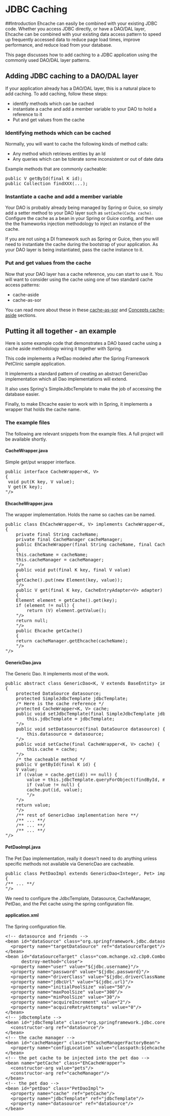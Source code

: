 ---
---
# JDBC Caching <a name="JDBC-Caching"/>


##Introduction
Ehcache can easily be combined with your existing JDBC code.  Whether
you access JDBC directly, or have a DAO/DAL layer, Ehcache can be
combined with your existing data access pattern to speed up frequently
accessed data to reduce page load times, improve performance, and
reduce load from your database.

This page discusses how to add caching to a JDBC application using
the commonly used DAO/DAL layer patterns.

## Adding JDBC caching to a DAO/DAL layer

If your application already has a DAO/DAL layer, this is a natural place
to add caching.  To add caching, follow these steps:

* identify methods which can be cached
* instantiate a cache and add a member variable to your DAO to hold a reference to it
* Put and get values from the cache

### Identifying methods which can be cached

Normally, you will want to cache the following kinds of method calls:

* Any method which retrieves entities by an Id
* Any queries which can be tolerate some inconsistent or out of date data

Example methods that are commonly cacheable:

<pre>
public V getById(final K id);
public Collection<V> findXXX(...);
</pre>

### Instantiate a cache and add a member variable

Your DAO is probably already being managed by Spring or Guice, so simply
add a setter method to your DAO layer such as `setCache(Cache cache)`.
Configure the cache as a bean in your Spring or Guice config, and then
use the the frameworks injection methodology to inject an instance of
the cache.

If you are not using a DI framework such as Spring or Guice, then you will
need to instantiate the cache during the bootstrap of your application.  As
your DAO layer is being instantiated, pass the cache instance to it.

### Put and get values from the cache

Now that your DAO layer has a cache reference, you can start to use it.
You will want to consider using the cache using one of two standard cache
access patterns:

* cache-aside
* cache-as-sor

You can read more about these in these [cache-as-sor](/documentation/2.8/get-started/getting-started.html#cache-as-sor-example) and [Concepts cache-aside](/documentation/2.8/get-started/getting-started#cache-aside) sections.

## Putting it all together - an example

Here is some example code that demonstrates a DAO based cache using a
cache aside methodology wiring it together with Spring.

This code implements a PetDao modeled after the Spring Framework PetClinic
sample application.

It implements a standard pattern of creating an abstract
GenericDao implementation which all Dao implementations will
extend.  

It also uses Spring's SimpleJdbcTemplate to make the job of accessing
the database easier.

Finally, to make Ehcache easier to work with in Spring, it implements
a wrapper that holds the cache name.

### The example files
The following are relevant snippets from the example files.  A full project
will be available shortly.

#### CacheWrapper.java
Simple get/put wrapper interface.

<pre>
public interface CacheWrapper&lt;K, V&gt;
{
 void put(K key, V value);
 V get(K key);
"/>
</pre>

#### EhcacheWrapper.java
The wrapper implementation.  Holds the name so caches can be named.

<pre>
public class EhCacheWrapper&lt;K, V&gt; implements CacheWrapper&lt;K, V&gt;
{
    private final String cacheName;
    private final CacheManager cacheManager;
    public EhCacheWrapper(final String cacheName, final CacheManager cacheManager)
    {
	this.cacheName = cacheName;
	this.cacheManager = cacheManager;
    "/>
    public void put(final K key, final V value)
    {
	getCache().put(new Element(key, value));
    "/>
    public V get(final K key, CacheEntryAdapter&lt;V&gt; adapter)
    {
	Element element = getCache().get(key);
	if (element != null) {
	    return (V) element.getValue();
	"/>
	return null;
    "/>
    public Ehcache getCache()
    {
	return cacheManager.getEhcache(cacheName);
    "/>
"/>
</pre>

#### GenericDao.java
The Generic Dao.  It implements most of the work.

<pre>
public abstract class GenericDao&lt;K, V extends BaseEntity&gt; implements Dao&lt;K, V&gt;
{
    protected DataSource datasource;
    protected SimpleJdbcTemplate jdbcTemplate;
    /* Here is the cache reference */
    protected CacheWrapper&lt;K, V&gt; cache;
    public void setJdbcTemplate(final SimpleJdbcTemplate jdbcTemplate) {
        this.jdbcTemplate = jdbcTemplate;
    "/>
    public void setDatasource(final DataSource datasource) {
        this.datasource = datasource;
    "/>
    public void setCache(final CacheWrapper&lt;K, V&gt; cache) {
        this.cache = cache;
    "/>
    /* the cacheable method */
    public V getById(final K id) {
	V value;
	if ((value = cache.get(id)) == null) {
	    value = this.jdbcTemplate.queryForObject(findById, mapper, id);
	    if (value != null) {
		cache.put(id, value);
	    "/>
	"/>
	return value;
    "/>
    /** rest of GenericDao implementation here **/
    /** ... **/
    /** ... **/
    /** ... **/
"/>
</pre>

#### PetDaoImpl.java

The Pet Dao implementation, really it doesn't need to do anything unless
specific methods not available via GenericDao are cacheable.

<pre>
public class PetDaoImpl extends GenericDao&lt;Integer, Pet&gt; implements PetDao
{
/** ... **/
"/>
</pre>

We need to configure the JdbcTemplate, Datasource, CacheManager, PetDao,
and the Pet cache using the spring configuration file.

#### application.xml

The Spring configuration file.

<pre>
&lt;!-- datasource and friends --&gt;
&lt;bean id="dataSource" class="org.springframework.jdbc.datasource.FasterLazyConnectionDataSourceProxy"&gt;
  &lt;property name="targetDataSource" ref="dataSourceTarget"/&gt;
&lt;/bean&gt;
&lt;bean id="dataSourceTarget" class="com.mchange.v2.c3p0.ComboPooledDataSource"
      destroy-method="close"&gt;
  &lt;property name="user" value="${jdbc.username}"/&gt;
  &lt;property name="password" value="${jdbc.password}"/&gt;
  &lt;property name="driverClass" value="${jdbc.driverClassName}"/&gt;
  &lt;property name="jdbcUrl" value="${jdbc.url}"/&gt;
  &lt;property name="initialPoolSize" value="50"/&gt;
  &lt;property name="maxPoolSize" value="300"/&gt;
  &lt;property name="minPoolSize" value="30"/&gt;
  &lt;property name="acquireIncrement" value="2"/&gt;
  &lt;property name="acquireRetryAttempts" value="0"/&gt;
&lt;/bean&gt;
&lt;!-- jdbctemplate --&gt;
&lt;bean id="jdbcTemplate" class="org.springframework.jdbc.core.simple.SimpleJdbcTemplate"&gt;
  &lt;constructor-arg ref="dataSource"/&gt;
&lt;/bean&gt;
&lt;!-- the cache manager --&gt;
&lt;bean id="cacheManager" class="EhCacheManagerFactoryBean"&gt;
  &lt;property name="configLocation" value="classpath:${ehcache.config}"/&gt;
&lt;/bean&gt;
&lt;!-- the pet cache to be injected into the pet dao --&gt;
&lt;bean name="petCache" class="EhCacheWrapper"&gt;
  &lt;constructor-arg value="pets"/&gt;
  &lt;constructor-arg ref="cacheManager"/&gt;
&lt;/bean&gt;
&lt;!-- the pet dao --&gt;
&lt;bean id="petDao" class="PetDaoImpl"&gt;
  &lt;property name="cache" ref="petCache"/&gt;
  &lt;property name="jdbcTemplate" ref="jdbcTemplate"/&gt;
  &lt;property name="datasource" ref="dataSource"/&gt;
&lt;/bean&gt;
</pre>
